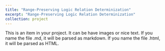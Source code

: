 ```yaml
---
title: "Range-Preserving Logic Relation Determinization"
excerpt: "Range-Preserving Logic Relation Determinization"
collection: project
---
```


This is an item in your project. It can be have images or nice text. If you name the file .md, it will be parsed as markdown. If you name the file .html, it will be parsed as HTML. 

